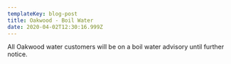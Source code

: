 ```yaml
---
templateKey: blog-post
title: Oakwood - Boil Water
date: 2020-04-02T12:30:16.999Z
---
```

All Oakwood water customers will be on a boil water advisory until further notice.
